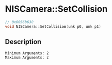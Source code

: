 # NISCamera::SetCollision
```c
// 0x0056b630
void NISCamera::SetCollision(unk p0, unk p1)
```
## Description
```
Minimum Arguments: 2
Maximum Arguments: 2
```
